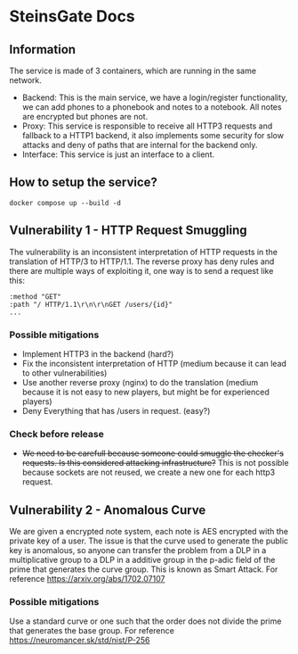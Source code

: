 # SteinsGate Docs

## Information

The service is made of 3 containers, which are running in the same network.

* Backend: This is the main service, we have a login/register functionality, we can add phones to a phonebook and notes to a notebook. All notes are encrypted but phones are not.
* Proxy: This service is  responsible to receive all HTTP3 requests and fallback to a HTTP1 backend, it also implements some security for slow attacks and deny of paths that are internal for the backend only.
* Interface: This service is just an interface to a client.

## How to setup the service?

`docker compose up --build -d`

## Vulnerability 1 - HTTP Request Smuggling

The vulnerability is an inconsistent interpretation of HTTP requests in the translation of HTTP/3 to HTTP/1.1. The reverse proxy has deny rules and there are multiple ways of exploiting it, one way is to send a request like this:

```
:method "GET"
:path "/ HTTP/1.1\r\n\r\nGET /users/{id}"
...
```

### Possible mitigations

* Implement HTTP3 in the backend (hard?)
* Fix the inconsistent interpretation of HTTP (medium because it can lead to other vulnerabilities)
* Use another reverse proxy (nginx) to do the translation (medium because it is not easy to new players, but might be for experienced players)
* Deny Everything that has /users in request. (easy?)

### Check before release

* ~~We need to be carefull because someone could smuggle the checker's requests. Is this considered attacking infrastructure?~~ This is not possible because sockets are not reused, we create a new one for each http3 request.

## Vulnerability 2 - Anomalous Curve

We are given a encrypted note system, each note is AES encrypted with the private key of a user. The issue is that the curve used to generate the public key is anomalous, so anyone can transfer the problem from a DLP in a multiplicative group to a DLP in a additive group in the p-adic field of the prime that generates the curve group. This is known as Smart Attack. For reference https://arxiv.org/abs/1702.07107

### Possible mitigations

Use a standard curve or one such that the order does not divide the prime that generates the base group. For reference https://neuromancer.sk/std/nist/P-256

